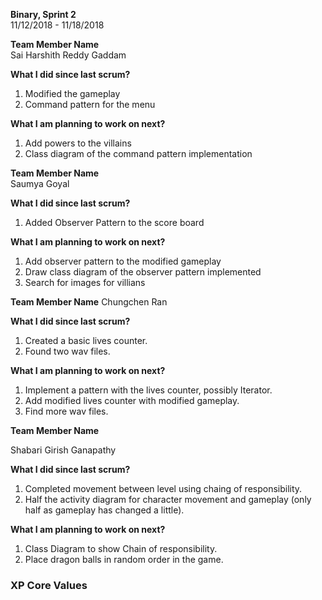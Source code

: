 **Binary, Sprint 2**    
11/12/2018 - 11/18/2018  

**Team Member Name**  
Sai Harshith Reddy Gaddam  

**What I did since last scrum?**
1. Modified the gameplay  
2. Command pattern for the menu  

**What I am planning to work on next?**
1. Add powers to the villains  
2. Class diagram of the command pattern implementation  

**Team Member Name**  
Saumya Goyal 

**What I did since last scrum?**
1. Added Observer Pattern to the score board 

**What I am planning to work on next?**
1. Add observer pattern to the modified gameplay
2. Draw class diagram of the observer pattern implemented
3. Search for images for villians  

**Team Member Name**
Chungchen Ran

**What I did since last scrum?**
1. Created a basic lives counter.
2. Found two wav files.

**What I am planning to work on next?**
1. Implement a pattern with the lives counter, possibly Iterator.
2. Add modified lives counter with modified gameplay.
3. Find more wav files.

**Team Member Name**

Shabari Girish Ganapathy

**What I did since last scrum?**
1. Completed movement between level using chaing of responsibility.
2. Half the activity diagram for character movement and gameplay (only half as gameplay has changed a little).

**What I am planning to work on next?**
1. Class Diagram to show Chain of responsibility.
2. Place dragon balls in random order in the game.

### XP Core Values

